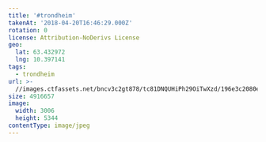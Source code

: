 ```yaml
---
title: '#trondheim'
takenAt: '2018-04-20T16:46:29.000Z'
rotation: 0
license: Attribution-NoDerivs License
geo:
  lat: 63.432972
  lng: 10.397141
tags:
  - trondheim
url: >-
  //images.ctfassets.net/bncv3c2gt878/tc81DNQUHiPh29OiTwXzd/196e3c2080e7a4066d02f2066db11dd0/trondheim_41713889471_o
size: 4916657
image:
  width: 3006
  height: 5344
contentType: image/jpeg
---
```


